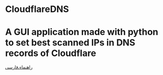 # CloudflareDNS
A GUI application made with python to set best scanned IPs in DNS records of Cloudflare
===============
[راهنمای‌فارسی](https://github.com/MortezaBashsiz/CFScanner)

